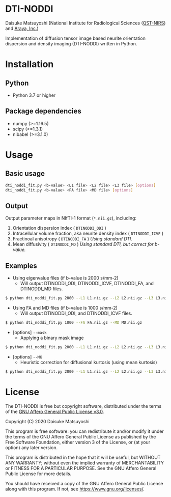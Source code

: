 # DTI-NODDI
Daisuke Matsuyoshi (National Institute for Radiological Sciences ([QST-NIRS](https://www.qst.go.jp/site/qst-english/)) and [Araya, Inc.](https://www.araya.org/))

Implementation of diffusion tensor image based neurite orientation dispersion and density imaging (DTI-NODDI) written in Python.


# Installation
## Python
- Python 3.7 or higher

## Package dependencies
- numpy (>=1.16.5)
- scipy (>=1.3.1)
- nibabel (>=3.1.0)


# Usage

## Basic usage
```bash
dti_noddi_fit.py <b-value> <L1 file> <L2 file> <L3 file> [options]
dti_noddi_fit.py <b-value> <FA file> <MD file> [options]
```

## Output
Output parameter maps in NIfTI-1 format (`*.nii.gz`), including:
1. Orientation dispersion index ( `DTINODDI_ODI` )
1. Intracellular volume fraction, aka neurite density index ( `DTINODDI_ICVF` )
1. Fractinoal anisotropy ( `DTINODDI_FA` ) *Using standard DTI.*
1. Mean diffusivity ( `DTINODDI_MD` ) *Using standard DTI, but correct for b-value.*

## Examples
- Using eigenvalue files (if b-value is 2000 s/mm-2)
    - Will output DTINODDI_ODI, DTINODDI_ICVF, DTINODDI_FA, and DTINODDI_MD files.
    
```bash
$ python dti_noddi_fit.py 2000 --L1 L1.nii.gz --L2 L2.nii.gz --L3 L3.nii.gz
```

- Using FA and MD files (if b-value is 1000 s/mm-2)
    - Will output DTINODDI_ODI, and DTINODDI_ICVF files.
    
```bash
$ python dti_noddi_fit.py 1000 --FA FA.nii.gz --MD MD.nii.gz
```

- [options] `--mask`
  - Applying a binary mask image
  
```bash
$ python dti_noddi_fit.py 2000 --L1 L1.nii.gz --L2 L2.nii.gz --L3 L3.nii.gz --mask DWI_nodif_brain_mask.nii.gz
```

- [options] `--MK`
  - Heuristic correction for diffusional kurtosis (using mean kurtosis)
  
```bash
$ python dti_noddi_fit.py 2000 --L1 L1.nii.gz --L2 L2.nii.gz --L3 L3.nii.gz --MK MK.nii.gz
```

# License
The DTI-NODDI is free but copyright software, distributed under the terms of the [GNU Affero General Public License v3.0](https://choosealicense.com/licenses/agpl-3.0/).

Copyright (C) 2020 Daisuke Matsuyoshi

This program is free software: you can redistribute it and/or modify it under the terms of the GNU Affero General Public License as published by the Free Software Foundation, either version 3 of the License, or (at your option) any later version.

This program is distributed in the hope that it will be useful, but WITHOUT ANY WARRANTY; without even the implied warranty of MERCHANTABILITY or FITNESS FOR A PARTICULAR PURPOSE.  See the GNU Affero General Public License for more details.

You should have received a copy of the GNU Affero General Public License along with this program.  If not, see <https://www.gnu.org/licenses/>.
